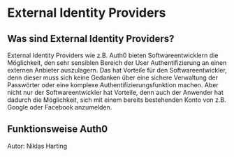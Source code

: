 # External Identity Providers

## Was sind External Identity Providers?
External Identity Providers wie z.B. Auth0 bieten Softwareentwicklern die Möglichkeit, den sehr sensiblen Bereich der User Authentifizierung an einen externen Anbieter auszulagern. Das hat Vorteile für den Softwareentwickler, denn dieser muss sich keine Gedanken über eine sichere Verwaltung der Passwörter oder eine komplexe Authentifizierungsfunktion machen. Aber nicht nur der Softwareentwickler hat Vorteile, denn auch der Anwender hat dadurch die Möglichkeit, sich mit einem bereits bestehenden Konto von z.B. Google oder Facebook anzumelden.
 
## Funktionsweise Auth0


Autor: Niklas Harting